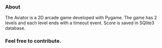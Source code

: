 ### About

The Aviator is a 2D arcade game developed with Pygame. The game has 2 levels and each level ends with a timeout event. Score is saved in SQlite3 database. 

### Feel free to contribute.
